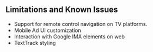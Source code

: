 ## Limitations and Known Issues

- Support for remote control navigation on TV platforms.
- Mobile Ad UI customization
- Interaction with Google IMA elements on web
- TextTrack styling
